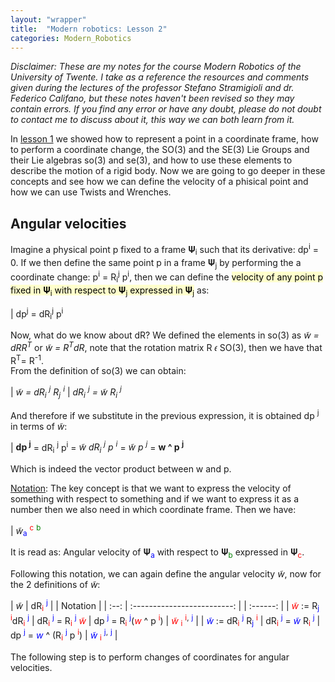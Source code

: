 ```yaml
---
layout: "wrapper"
title:  "Modern robotics: Lesson 2"
categories: Modern_Robotics
---
```


*Disclaimer: These are my notes for the course Modern Robotics of the University of Twente. I take as a reference the resources and comments given during the lectures of the professor Stefano Stramigioli and dr. Federico Califano, but these notes haven't been revised so they may contain errors. If you find any error or have any doubt, please do not doubt to contact me to discuss about it, this way we can both learn from it.*

In [lesson 1](/angel_blog/modern_robotics/2020/06/14/lesson1.html) we showed how to represent a point in a coordinate frame, how to perform a coordinate change, the SO(3) and the SE(3) Lie Groups and their Lie algebras so(3) and se(3), and how to use these elements to describe the motion of a rigid body. Now we are going to go deeper in these concepts and see how we can define the velocity of a phisical point and how we can use Twists and Wrenches.

## Angular velocities
Imagine a physical point p fixed to a frame 𝚿<sub>i</sub> such that its derivative: dp<sup>i</sup> = 0. If we then define the same point p in a frame 𝚿<sub>j</sub> by performing the a coordinate change: p<sup>i</sup> = R<sub>i</sub><sup>j</sup> p<sup>i</sup>, then we can define the <mark style="background-color: #ffffcc">velocity of any point p fixed in 𝚿<sub>i</sub> with respect to 𝚿<sub>j</sub> expressed in 𝚿<sub>j</sub></mark> as:

| dp<sup>j</sup> = dR<sub>i</sub><sup>j</sup> p<sup>i</sup>

Now, what do we know about dR? We defined the elements in so(3) as *w̃ = dRR<sup>T</sup>* or *w̃ = R<sup>T</sup>dR*, note that the rotation matrix R 𝜖 SO(3), then we have that R<sup>T</sup>= R<sup>-1</sup>.  
From the definition of so(3) we can obtain: 

| *w̃ = dR<sub>i</sub> <sup>j</sup> R<sub>j</sub> <sup>i</sup>*
| *dR<sub>i</sub> <sup>j</sup> = w̃ R<sub>i</sub> <sup>j</sup>*

And therefore if we substitute in the previous expression, it is obtained dp <sup>j</sup> in terms of *w̃*:

| **dp <sup>j</sup>** = dR<sub>i</sub> <sup>j</sup> p<sup>i</sup> = *w̃ dR<sub>i</sub> <sup>j</sup> p <sup>i</sup>* = *w̃ p <sup>j</sup>* = **w ^ p <sup>j</sup>**

Which is indeed the vector product between w and p. 
<!--- Geometricaly it makes sense, if w is the rotation axis and ---> 

<u>Notation</u>: The key concept is that we want to express the velocity of something with respect to something and if we want to express it as a number then we also need in which coordinate frame. Then we have:

| *w̃*<sub style="color:blue">a</sub> <sup style="color:red">c</sup> <sup style="color:green">b</sup> 

It is read as: Angular velocity of 𝚿<sub style="color:blue">a</sub> with respect to 𝚿<sub style="color:green">b</sub> expressed in 𝚿<sub style="color:red">c</sub>.

Following this notation, we can again define the angular velocity *w̃*, now for the 2 definitions of *w̃*:

| *w̃* | dR<sub style="color:red">i</sub> <sup style="color:blue">j</sup> |  | Notation |
| :--: | :-------------------------: |  | :------: |
| <i style="color:red">w̃</i> :=  R<sub style="color:blue">j</sub> <sup style="color:red">i</sup>dR<sub style="color:red">i</sub> <sup style="color:blue">j</sup> | dR<sub style="color:red">i</sub> <sup style="color:blue">j</sup> = R<sub style="color:red">i</sub> <sup style="color:blue">j</sup> <i style="color:red">w̃</i> | dp <sup style="color:blue">j</sup> = R<sub style="color:red">i</sub> <sup style="color:blue">j</sup>(<i style="color:red">w</i> ^ p <sup style="color:red">i</sup>) | <i style="color:red">w̃</i> <sub style="color:red">i</sub> <sup style="color:red">i</sup><sup>,</sup> <sup style="color:blue">j</sup> |
| <i style="color:blue">w̃</i> := dR<sub style="color:red">i</sub> <sup style="color:blue">j</sup> R<sub style="color:blue">j</sub> <sup style="color:red">i</sup> | dR<sub style="color:red">i</sub> <sup style="color:blue">j</sup> = <i style="color:blue">w̃</i> R<sub style="color:red">i</sub> <sup style="color:blue">j</sup> | dp <sup style="color:blue">j</sup> = <i style="color:blue">w</i> ^ (R<sub style="color:red">i</sub> <sup style="color:blue">j</sup> p <sup style="color:red">i</sup>) | <i style="color:blue">w̃</i> <sub style="color:red">i</sub> <sup style="color:blue">j</sup><sup>,</sup> <sup style="color:blue">j</sup> |

The following step is to perform changes of coordinates for angular velocities.